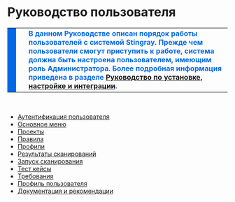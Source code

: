 # Руководство пользователя

  <table style="width: 100%;">
    <tbody>
      <tr>
        <td style="background-color: #0069E6"> </td>
        <td> </td>
        <td><span style="font-weight:bold;"><span style="color:#0069e6;">В данном Руководстве описан порядок работы пользователей с системой Stingray. Прежде чем пользователи смогут приступить к работе, система должна быть настроена пользователем, имеющим роль Администратора. Более подробная информация приведена в разделе <a href="../aag/rukovodstvo_po_ustanovke,_nastrojke_i_integracii.htm">Руководство по установке, настройке и интеграции</a>.</span></span></td>
      </tr>
    </tbody>
  </table>
  <p> </p>
  <ul class="Disc">
    <li><a href="Autentifikaciya_polzovatelya.htm">Аутентификация пользователя</a></li>
    <li><a href="Osnovnoe_menu.htm">Основное меню</a></li>
    <li><a href="Projects.htm">Проекты</a></li>
    <li><a href="Pravila.htm">Правила</a></li>
    <li><a href="Profile.htm">Профили</a></li>
    <li><a href="Rezultaty_skanirovanij.htm">Результаты сканирований</a></li>
    <li><a href="Zapusk_skanirovaniya.htm">Запуск сканирования</a></li>
    <li><a href="Spisok_test_kejsov.htm">Тест кейсы</a></li>
    <li><a href="Trebovaniya.htm">Требования</a></li>
    <li><a href="Profil_polzovatelya.htm">Профиль пользователя</a></li>
    <li><a href="Dokumentaciya_i_rekomendacii.htm">Документация и рекомендации</a></li>
  </ul>
  <p> </p>
